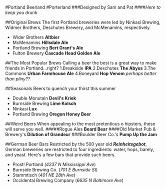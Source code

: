 #Portland Beerland
#Porterland
###Designed by Sam and Pat
####_Here to keep you drunk_

##Original Brews
The first Portland breweries were led by Ninkasi Brewing, Widmer Brothers, Deschutes Brewery, and McMenamins, respectively.
* Wider Brothers **Altbier**
* McMenamins **Hillsdale Ale**
* Portland Brewing **Bert Grant's Ale**
* Fulton Brewery **Cascade Head Golden Ale**

##The Most Popular Brews
Calling a beer the best is a great way to make friends in Portland...right?
1.Breakside **IPA**
2.Deschutes **The Abyss**
3.The Commons **Urban Farmhouse Ale**
4.Boneyard **Hop Venom** _perhaps better than pliny??_

##Seasonals
Beers to quench your thirst this summer
* Double Monutain **Devil's Kriek**
* Burnside Brewing **Lime Kolsch**
* Ninkasi **Lux**
* Portland Brewing **Oregon Honey Beer**

##Weird Beers
When appealing to the most pretentious o hipsters, these will serve you well.
#####Rogue Ales **Beard Bear**
####Old Market Pub & Brewery's **Dilution of Grandeur**
###Boulder Beer Co.'s **Pump Up the Jam**

##German Beer Bars
Restricted by the 500 year old **_Reinheitsgebot_**, German breweries are restricted to four ingredients: water, hops, barely, and yeast. Here's a few bars that provide such beers.
* Prost! Portland (_4237 N Mississippi Ave_)
* Burnside Brewing Co. (_701 E Burnside St_)
* Stammtisch (_401 NE 28th Ave_)
* Occidental Brewing Company (_6635 N Baltimore Ave_)
